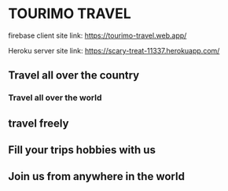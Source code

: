 # TOURIMO TRAVEL

 
firebase client site link: https://tourimo-travel.web.app/
 
Heroku server site link: https://scary-treat-11337.herokuapp.com/

## Travel all over the country

### Travel all over the world


## travel freely

  
## Fill your trips hobbies with us  

## Join us from anywhere in the world